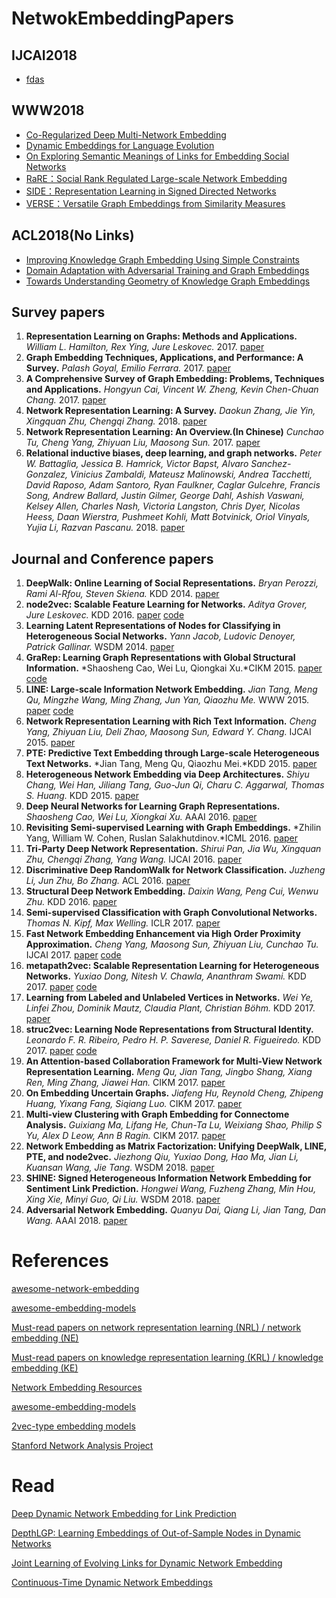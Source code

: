 # NetwokEmbeddingPapers


## IJCAI2018

* [fdas](baidu.com)


## WWW2018
* [Co-Regularized Deep Multi-Network Embedding](https://dl.acm.org/citation.cfm?id=3186113)
* [Dynamic Embeddings for Language Evolution](http://www.cs.columbia.edu/~blei/papers/RudolphBlei2018.pdf)
* [On Exploring Semantic Meanings of Links for Embedding Social Networks](http://www2.comp.polyu.edu.hk/~cslcxu/papers/IIRL.pdf)
* [RaRE：Social Rank Regulated Large-scale Network Embedding](http://yupenggu.me/papers/WWW18_RaRE.pdf)
* [SIDE：Representation Learning in Signed Directed Networks](https://datalab.snu.ac.kr/~ukang/papers/sideWWW2018.pdf)
* [VERSE：Versatile Graph Embeddings from Similarity Measures](https://arxiv.org/pdf/1803.04742.pdf) 



## ACL2018(No Links)

* [Improving Knowledge Graph Embedding Using Simple Constraints]()
* [Domain Adaptation with Adversarial Training and Graph Embeddings]()
* [Towards Understanding Geometry of Knowledge Graph Embeddings]()







## Survey papers

1. **Representation Learning on Graphs: Methods and Applications.** *William L. Hamilton, Rex Ying, Jure Leskovec.* 2017. [paper](https://arxiv.org/pdf/1709.05584.pdf)
2. **Graph Embedding Techniques, Applications, and Performance: A Survey.** *Palash Goyal, Emilio Ferrara.* 2017. [paper](https://arxiv.org/pdf/1705.02801.pdf)
3. **A Comprehensive Survey of Graph Embedding: Problems, Techniques and Applications.** *Hongyun Cai, Vincent W. Zheng, Kevin Chen-Chuan Chang.* 2017. [paper](https://arxiv.org/pdf/1709.07604.pdf)
4. **Network Representation Learning: A Survey.** *Daokun Zhang, Jie Yin, Xingquan Zhu, Chengqi Zhang.* 2018. [paper](https://arxiv.org/pdf/1801.05852.pdf)
5. **Network Representation Learning: An Overview.(In Chinese)** *Cunchao Tu, Cheng Yang, Zhiyuan Liu, Maosong Sun.* 2017. [paper](http://engine.scichina.com/publisher/scp/journal/SSI/47/8/10.1360/N112017-00145)
6. **Relational inductive biases, deep learning, and graph networks.** *Peter W. Battaglia, Jessica B. Hamrick, Victor Bapst, Alvaro Sanchez-Gonzalez, Vinicius Zambaldi, Mateusz Malinowski, Andrea Tacchetti, David Raposo, Adam Santoro, Ryan Faulkner, Caglar Gulcehre, Francis Song, Andrew Ballard, Justin Gilmer, George Dahl, Ashish Vaswani, Kelsey Allen, Charles Nash, Victoria Langston, Chris Dyer, Nicolas Heess, Daan Wierstra, Pushmeet Kohli, Matt Botvinick, Oriol Vinyals, Yujia Li, Razvan Pascanu.* 2018. [paper](https://arxiv.org/pdf/1806.01261.pdf)





## Journal and Conference papers

1. **DeepWalk: Online Learning of Social Representations.** *Bryan Perozzi, Rami Al-Rfou, Steven Skiena.* KDD 2014. [paper](https://arxiv.org/pdf/1403.6652)
2. **node2vec: Scalable Feature Learning for Networks.** *Aditya Grover, Jure Leskovec.* KDD 2016. [paper](http://www.kdd.org/kdd2016/papers/files/rfp0218-groverA.pdf) [code](https://github.com/aditya-grover/node2vec)
3. **Learning Latent Representations of Nodes for Classifying in Heterogeneous Social Networks.** *Yann Jacob, Ludovic Denoyer, Patrick Gallinar.* WSDM 2014. [paper](http://webia.lip6.fr/~gallinar/gallinari/uploads/Teaching/WSDM2014-jacob.pdf)
4. **GraRep: Learning Graph Representations with Global Structural Information.** *Shaosheng Cao, Wei Lu, Qiongkai Xu.*CIKM 2015. [paper](https://www.researchgate.net/profile/Qiongkai_Xu/publication/301417811_GraRep/links/5847ecdb08ae8e63e633b5f2/GraRep.pdf) [code](https://github.com/ShelsonCao/GraRep)
5. **LINE: Large-scale Information Network Embedding.** *Jian Tang, Meng Qu, Mingzhe Wang, Ming Zhang, Jun Yan, Qiaozhu Me.* WWW 2015. [paper](https://arxiv.org/pdf/1503.03578.pdf) [code](https://github.com/tangjianpku/LINE)
6. **Network Representation Learning with Rich Text Information.** *Cheng Yang, Zhiyuan Liu, Deli Zhao, Maosong Sun, Edward Y. Chang.* IJCAI 2015. [paper](http://thunlp.org/~yangcheng/publications/ijcai15.pdf)
7. **PTE: Predictive Text Embedding through Large-scale Heterogeneous Text Networks.** *Jian Tang, Meng Qu, Qiaozhu Mei.*KDD 2015. [paper](https://arxiv.org/pdf/1508.00200.pdf) 
8. **Heterogeneous Network Embedding via Deep Architectures.** *Shiyu Chang, Wei Han, Jiliang Tang, Guo-Jun Qi, Charu C. Aggarwal, Thomas S. Huang.* KDD 2015. [paper](http://www.ifp.illinois.edu/~chang87/papers/kdd_2015.pdf)
9. **Deep Neural Networks for Learning Graph Representations.** *Shaosheng Cao, Wei Lu, Xiongkai Xu.* AAAI 2016. [paper](https://pdfs.semanticscholar.org/1a37/f07606d60df365d74752857e8ce909f700b3.pdf)
10. **Revisiting Semi-supervised Learning with Graph Embeddings.** *Zhilin Yang, William W. Cohen, Ruslan Salakhutdinov.*ICML 2016. [paper](http://www.jmlr.org/proceedings/papers/v48/yanga16.pdf)
11. **Tri-Party Deep Network Representation.** *Shirui Pan, Jia Wu, Xingquan Zhu, Chengqi Zhang, Yang Wang.* IJCAI 2016. [paper](https://www.ijcai.org/Proceedings/16/Papers/271.pdf)
12. **Discriminative Deep RandomWalk for Network Classification.** *Juzheng Li, Jun Zhu, Bo Zhang.* ACL 2016. [paper](http://www.aclweb.org/anthology/P16-1095)
13. **Structural Deep Network Embedding.** *Daixin Wang, Peng Cui, Wenwu Zhu.* KDD 2016. [paper](http://media.cs.tsinghua.edu.cn/~multimedia/cuipeng/papers/SDNE.pdf)
14. **Semi-supervised Classification with Graph Convolutional Networks.** *Thomas N. Kipf, Max Welling.* ICLR 2017. [paper](https://arxiv.org/pdf/1609.02907.pdf)
15. **Fast Network Embedding Enhancement via High Order Proximity Approximation.** *Cheng Yang, Maosong Sun, Zhiyuan Liu, Cunchao Tu.* IJCAI 2017. [paper](http://thunlp.org/~tcc/publications/ijcai2017_neu.pdf) [code](https://github.com/thunlp/neu)
16. **metapath2vec: Scalable Representation Learning for Heterogeneous Networks.** *Yuxiao Dong, Nitesh V. Chawla, Ananthram Swami.* KDD 2017. [paper](https://www3.nd.edu/~dial/publications/dong2017metapath2vec.pdf) [code](https://ericdongyx.github.io/metapath2vec/m2v.html)
17. **Learning from Labeled and Unlabeled Vertices in Networks.** *Wei Ye, Linfei Zhou, Dominik Mautz, Claudia Plant, Christian Böhm.* KDD 2017. [paper](http://dl.acm.org/citation.cfm?id=3098142)
18. **struc2vec: Learning Node Representations from Structural Identity.** *Leonardo F. R. Ribeiro, Pedro H. P. Saverese, Daniel R. Figueiredo.* KDD 2017. [paper](https://arxiv.org/pdf/1704.03165.pdf) [code](https://github.com/leoribeiro/struc2vec)
19. **An Attention-based Collaboration Framework for Multi-View Network Representation Learning.** *Meng Qu, Jian Tang, Jingbo Shang, Xiang Ren, Ming Zhang, Jiawei Han.* CIKM 2017. [paper](https://arxiv.org/pdf/1709.06636.pdf)
20. **On Embedding Uncertain Graphs.** *Jiafeng Hu, Reynold Cheng, Zhipeng Huang, Yixang Fang, Siqiang Luo.* CIKM 2017. [paper](http://i.cs.hku.hk/~zphuang/pub/CIKM17.pdf)
21. **Multi-view Clustering with Graph Embedding for Connectome Analysis.** *Guixiang Ma, Lifang He, Chun-Ta Lu, Weixiang Shao, Philip S Yu, Alex D Leow, Ann B Ragin.* CIKM 2017. [paper](https://www.cs.uic.edu/~clu/doc/cikm17_mcge.pdf)
22. **Network Embedding as Matrix Factorization: Unifying DeepWalk, LINE, PTE, and node2vec.** *Jiezhong Qiu, Yuxiao Dong, Hao Ma, Jian Li, Kuansan Wang, Jie Tang.* WSDM 2018. [paper](https://arxiv.org/pdf/1710.02971.pdf)
23. **SHINE: Signed Heterogeneous Information Network Embedding for Sentiment Link Prediction.** *Hongwei Wang, Fuzheng Zhang, Min Hou, Xing Xie, Minyi Guo, Qi Liu.* WSDM 2018. [paper](https://arxiv.org/pdf/1712.00732.pdf)
24. **Adversarial Network Embedding.** *Quanyu Dai, Qiang Li, Jian Tang, Dan Wang.* AAAI 2018. [paper](https://arxiv.org/pdf/1711.07838.pdf)







# References

[awesome-network-embedding](https://github.com/chihming/awesome-network-embedding)

[awesome-embedding-models](https://github.com/Hironsan/awesome-embedding-models)

[Must-read papers on network representation learning (NRL) / network embedding (NE)](https://github.com/thunlp/NRLPapers)

[Must-read papers on knowledge representation learning (KRL) / knowledge embedding (KE)](https://github.com/thunlp/KRLPapers)

[Network Embedding Resources](https://github.com/nate-russell/Network-Embedding-Resources)

[awesome-embedding-models](https://github.com/Hironsan/awesome-embedding-models)

[2vec-type embedding models](https://github.com/MaxwellRebo/awesome-2vec)

[Stanford Network Analysis Project](http://snap.stanford.edu/)

# Read
[Deep Dynamic Network Embedding for Link Prediction](https://ieeexplore.ieee.org/stamp/stamp.jsp?tp=&arnumber=8365780)

[DepthLGP: Learning Embeddings of Out-of-Sample Nodes in Dynamic Networks](https://www.aaai.org/ocs/index.php/AAAI/AAAI18/paper/viewFile/17096/15709)

[Joint Learning of Evolving Links for Dynamic Network Embedding](https://www.aaai.org/ocs/index.php/AAAI/AAAI18/paper/viewFile/16443/16532)

[Continuous-Time Dynamic Network Embeddings](http://ryanrossi.com/pubs/nguyen-et-al-WWW18-BigNet.pdf)
